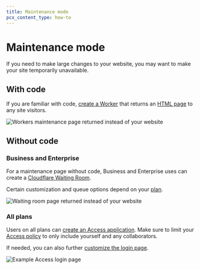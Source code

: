 ```yaml
---
title: Maintenance mode
pcx_content_type: how-to
---
```


# Maintenance mode

If you need to make large changes to your website, you may want to make your site temporarily unavailable.

## With code

If you are familiar with code, [create a Worker](/workers/get-started/guide/) that returns an [HTML page](/workers/examples/return-html/) to any site visitors.

![Workers maintenance page returned instead of your website](/images/fundamentals/workers-page.png)

## Without code

### Business and Enterprise

For a maintenance page without code, Business and Enterprise uses can create a [Cloudflare Waiting Room](/waiting-room/how-to/create-waiting-room/).

Certain customization and queue options depend on your [plan](/waiting-room/plans/).

![Waiting room page returned instead of your website](/images/fundamentals/waiting-room-page.png)

### All plans

Users on all plans can [create an Access application](/cloudflare-one/applications/configure-apps/self-hosted-apps/). Make sure to limit your [Access policy](/cloudflare-one/policies/access/policy-management/#create-a-policy) to only include yourself and any collaborators.

If needed, you can also further [customize the login page](/cloudflare-one/applications/custom-pages/#login-page).

![Example Access login page](/images/fundamentals/access-page.png)